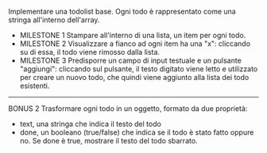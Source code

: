 Implementare una todolist base. Ogni todo è rappresentato come una stringa all'interno dell'array.
- MILESTONE 1
Stampare all'interno di una lista, un item per ogni todo.
- MILESTONE 2
Visualizzare a fianco ad ogni item ha una "x": cliccando su di essa, il todo viene rimosso dalla lista.
- MILESTONE 3
Predisporre un campo di input testuale e un pulsante "aggiungi": cliccando sul pulsante, il testo digitato viene letto e utilizzato per creare un nuovo todo, che quindi viene aggiunto alla lista dei todo esistenti.
-----------
BONUS 2
Trasformare ogni todo in un oggetto, formato da due proprietà:
- text, una stringa che indica il testo del todo
- done, un booleano (true/false) che indica se il todo è stato fatto oppure no. Se done è true, mostrare il testo del todo sbarrato.